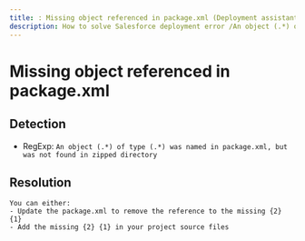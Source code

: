 ```yaml
---
title: : Missing object referenced in package.xml (Deployment assistant)
description: How to solve Salesforce deployment error /An object (.*) of type (.*) was named in package.xml, but was not found in zipped directory/gm
---
```

<!-- markdownlint-disable MD013 -->
# Missing object referenced in package.xml

## Detection

- RegExp: `An object (.*) of type (.*) was named in package.xml, but was not found in zipped directory`

## Resolution

```shell
You can either:
- Update the package.xml to remove the reference to the missing {2} {1}
- Add the missing {2} {1} in your project source files
```
